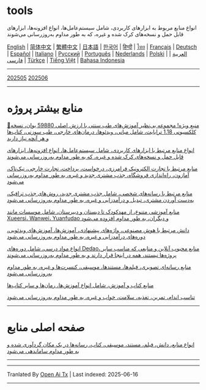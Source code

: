 # tools
انواع منابع مربوط به ابزارهای کاربردی، شامل سیستم‌عامل‌ها، انواع افزونه‌ها، ابزارهای قابل حمل و نسخه‌های کرک شده و غیره، که به طور مداوم به‌روزرسانی می‌شوند

[English](https://openaitx.github.io/view.html?user=mswnlz&project=tools&lang=en) | [简体中文](https://openaitx.github.io/view.html?user=mswnlz&project=tools&lang=zh-CN) | [繁體中文](https://openaitx.github.io/view.html?user=mswnlz&project=tools&lang=zh-TW) | [日本語](https://openaitx.github.io/view.html?user=mswnlz&project=tools&lang=ja) | [한국어](https://openaitx.github.io/view.html?user=mswnlz&project=tools&lang=ko) | [हिन्दी](https://openaitx.github.io/view.html?user=mswnlz&project=tools&lang=hi) | [ไทย](https://openaitx.github.io/view.html?user=mswnlz&project=tools&lang=th) | [Français](https://openaitx.github.io/view.html?user=mswnlz&project=tools&lang=fr) | [Deutsch](https://openaitx.github.io/view.html?user=mswnlz&project=tools&lang=de) | [Español](https://openaitx.github.io/view.html?user=mswnlz&project=tools&lang=es) | [Italiano](https://openaitx.github.io/view.html?user=mswnlz&project=tools&lang=it) | [Русский](https://openaitx.github.io/view.html?user=mswnlz&project=tools&lang=ru) | [Português](https://openaitx.github.io/view.html?user=mswnlz&project=tools&lang=pt) | [Nederlands](https://openaitx.github.io/view.html?user=mswnlz&project=tools&lang=nl) | [Polski](https://openaitx.github.io/view.html?user=mswnlz&project=tools&lang=pl) | [العربية](https://openaitx.github.io/view.html?user=mswnlz&project=tools&lang=ar) | [فارسی](https://openaitx.github.io/view.html?user=mswnlz&project=tools&lang=fa) | [Türkçe](https://openaitx.github.io/view.html?user=mswnlz&project=tools&lang=tr) | [Tiếng Việt](https://openaitx.github.io/view.html?user=mswnlz&project=tools&lang=vi) | [Bahasa Indonesia](https://openaitx.github.io/view.html?user=mswnlz&project=tools&lang=id)



---------------
[202505](https://raw.githubusercontent.com/mswnlz/tools/main/202505.md)
[202506](https://raw.githubusercontent.com/mswnlz/tools/main/202506.md)



---------------
# منابع بیشتر پروژه

[🎁منبع ویژه! مجموعه بی‌نظیر آموزش‌های طب سنتی با ارزش اصلی 59880 یوان، نسخه کلکسیونی 1.18 ترابایت، شامل مبانی، ویدئوها، درمان‌های خارجی، طب سوزنی، کتاب‌ها و هر آنچه نیاز دارید](https://github.com/mswnlz/chinese-traditional)

[انواع منابع مرتبط با ابزارهای کاربردی، شامل سیستم‌عامل‌ها، انواع افزونه‌ها، ابزارهای قابل حمل و نسخه‌های کرک شده و غیره، که به طور مداوم به‌روزرسانی می‌شوند](https://github.com/mswnlz/tools)


[منابع مرتبط با تجارت الکترونیک فرامرزی، درخواست، پرداخت، تجارت خارجی، تیک‌تاک، آمازون، راه‌اندازی فروشگاه، جذب مشتری جدید و غیره، به طور مداوم به‌روزرسانی می‌شود](https://github.com/mswnlz/cross-border)

[منابع مرتبط با رسانه‌های شخصی، شامل جذب مشتری جدید، روش‌های جذب ترافیک، به‌دست آوردن مشتری، تبدیل و درآمدزایی و غیره، به طور مداوم به‌روزرسانی می‌شود](https://github.com/mswnlz/self-media)

[ منابع آموزشی متنوع، از مهدکودک تا دبستان و دبیرستان، شامل موسسات مانند Xueersi، Wanwei، Yuanfudao و دیگران، به طور مداوم افزوده می‌شود](https://github.com/mswnlz/edu-knowlege)

[دانش مرتبط با هوش مصنوعی، واژه‌های پیشنهادی، آموزش‌ها، آموزش‌های ویدئویی، دوره‌های درآمدزایی و غیره، به طور مداوم به‌روزرسانی می‌شود](https://github.com/mswnlz/AIknowledge)

[انواع مواد درسی، شامل دوره‌های Dedao، منابع محبوب آنلاین و منابعی که مناسب سایر پروژه‌ها نیستند، همه در اینجا قرار دارند و به طور مداوم به‌روزرسانی می‌شوند](https://github.com/mswnlz/curriculum)

[منابع رسانه‌ای تصویری، فیلم‌ها، مستندها، موسیقی، کنسرت‌ها و غیره، به طور مداوم به‌روزرسانی می‌شود](https://github.com/mswnlz/movies)

[منابع کتاب و آموزش، شامل انواع آموزش‌ها، رمان‌ها و سایر کتاب‌ها](https://github.com/mswnlz/book)


[تناسب اندام، تمرین، تغذیه، سلامت، خواب و غیره، به طور مداوم به‌روزرسانی می‌شود](https://github.com/mswnlz/healthy)


---------------

# صفحه اصلی منابع
[انواع منابع، دانش، فیلم، مستند، موسیقی، کتاب، رسانه‌ها در یک مکان گردآوری شده و به طور مداوم ساماندهی می‌شود](https://github.com/mswnlz)

---------------

---

Tranlated By [Open Ai Tx](https://github.com/OpenAiTx/OpenAiTx) | Last indexed: 2025-06-16

---